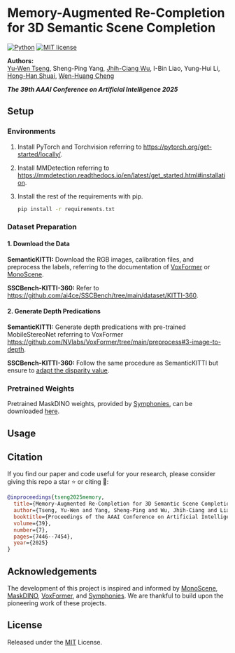 
# Memory-Augmented Re-Completion for 3D Semantic Scene Completion

[![Python](https://img.shields.io/badge/python-3.10-blue.svg)](https://www.python.org/downloads/release/python-310/)
[![MIT license](https://img.shields.io/badge/License-MIT-blue.svg)](https://lbesson.mit-license.org/)
<!-- [![arXiv](https://img.shields.io/badge/arXiv-2311.16090-red)](https://arxiv.org/abs/2409.06355)  -->

**Authors:** <br>
[Yu-Wen Tseng](https://ywtseng0226.github.io/),
Sheng-Ping Yang,
[Jhih-Ciang Wu](https://jhih-ciang.github.io/),
I-Bin Liao,
Yung-Hui Li,
[Hong-Han Shuai](https://basiclab.lab.nycu.edu.tw/),
[Wen-Huang Cheng](https://www.csie.ntu.edu.tw/~wenhuang/)

***The 39th AAAI Conference on Artificial Intelligence 2025***

## Setup
### Environments
1. Install PyTorch and Torchvision referring to https://pytorch.org/get-started/locally/.
2. Install MMDetection referring to https://mmdetection.readthedocs.io/en/latest/get_started.html#installation.
3. Install the rest of the requirements with pip.

    ```bash
    pip install -r requirements.txt
    ```

### Dataset Preparation

#### 1. Download the Data

**SemanticKITTI:** Download the RGB images, calibration files, and preprocess the labels, referring to the documentation of [VoxFormer](https://github.com/NVlabs/VoxFormer/blob/main/docs/prepare_dataset.md) or [MonoScene](https://github.com/astra-vision/MonoScene#semantickitti).

**SSCBench-KITTI-360:** Refer to https://github.com/ai4ce/SSCBench/tree/main/dataset/KITTI-360.

#### 2. Generate Depth Predications

**SemanticKITTI:** Generate depth predications with pre-trained MobileStereoNet referring to VoxFormer https://github.com/NVlabs/VoxFormer/tree/main/preprocess#3-image-to-depth.

**SSCBench-KITTI-360:** Follow the same procedure as SemanticKITTI but ensure to [adapt the disparity value](https://github.com/ai4ce/SSCBench/issues/8#issuecomment-1674607576).

### Pretrained Weights

Pretrained MaskDINO weights, provided by [Symphonies](https://github.com/hustvl/Symphonies), can be downloaded [here](https://github.com/hustvl/Symphonies/releases/download/v1.0/maskdino_r50_50e_300q_panoptic_pq53.0.pth).

## Usage
## Citation

If you find our paper and code useful for your research, please consider giving this repo a star :star: or citing :pencil::

```BibTeX
@inproceedings{tseng2025memory,
  title={Memory-Augmented Re-Completion for 3D Semantic Scene Completion},
  author={Tseng, Yu-Wen and Yang, Sheng-Ping and Wu, Jhih-Ciang and Liao, I-Bin and Li, Yung-Hui and Shuai, Hong-Han and Cheng, Wen-Huang},
  booktitle={Proceedings of the AAAI Conference on Artificial Intelligence},
  volume={39},
  number={7},
  pages={7446--7454},
  year={2025}
}
```

## Acknowledgements

The development of this project is inspired and informed by [MonoScene](https://github.com/astra-vision/MonoScene), [MaskDINO](https://github.com/IDEA-Research/MaskDINO), [VoxFormer](https://github.com/NVlabs/VoxFormer), and [Symphonies](https://github.com/hustvl/Symphonies). We are thankful to build upon the pioneering work of these projects.

## License

Released under the [MIT](LICENSE) License.
